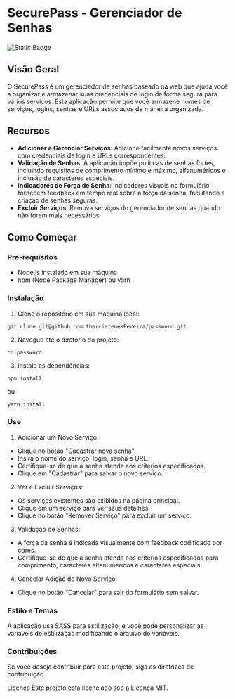 # SecurePass - Gerenciador de Senhas
![Static Badge](https://img.shields.io/badge/thercistenes-secure%20pass-purple)

## Visão Geral
O SecurePass é um gerenciador de senhas baseado na web que ajuda você a organizar e armazenar suas credenciais de login de forma segura para vários serviços. Esta aplicação permite que você armazene nomes de serviços, logins, senhas e URLs associados de maneira organizada.

## Recursos
- **Adicionar e Gerenciar Serviços**: Adicione facilmente novos serviços com credenciais de login e URLs correspondentes.
- **Validação de Senhas**: A aplicação impõe políticas de senhas fortes, incluindo requisitos de comprimento mínimo e máximo, alfanuméricos e inclusão de caracteres especiais.
- **Indicadores de Força de Senha**: Indicadores visuais no formulário fornecem feedback em tempo real sobre a força da senha, facilitando a criação de senhas seguras.
- **Excluir Serviços**: Remova serviços do gerenciador de senhas quando não forem mais necessários.

## Como Começar
### Pré-requisitos
- Node.js instalado em sua máquina
- npm (Node Package Manager) ou yarn

### Instalação
1. Clone o repositório em sua máquina local:

```
git clone git@github.com:thercistenesPereira/password.git
```
2. Navegue até o diretório do projeto:
```
cd password
```
3. Instale as dependências:
```
npm install
```
ou
```
yarn install
```
### Use
1. Adicionar um Novo Serviço:
- Clique no botão "Cadastrar nova senha".
- Insira o nome do serviço, login, senha e URL.
- Certifique-se de que a senha atenda aos critérios especificados.
- Clique em "Cadastrar" para salvar o novo serviço.
  
2. Ver e Excluir Serviços:
- Os serviços existentes são exibidos na página principal.
- Clique em um serviço para ver seus detalhes.
- Clique no botão "Remover Serviço" para excluir um serviço.

3. Validação de Senhas:
- A força da senha é indicada visualmente com feedback codificado por cores.
- Certifique-se de que a senha atenda aos critérios especificados para comprimento, caracteres alfanuméricos e caracteres especiais.

4. Cancelar Adição de Novo Serviço:
- Clique no botão "Cancelar" para sair do formulário sem salvar.

### Estilo e Temas
A aplicação usa SASS para estilização, e você pode personalizar as variáveis de estilização modificando o arquivo de variáveis.

### Contribuições
Se você deseja contribuir para este projeto, siga as diretrizes de contribuição.

Licença
Este projeto está licenciado sob a Licença MIT.
